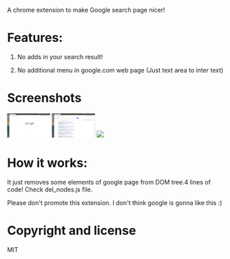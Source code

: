 A chrome extension to make Google search page nicer!

Features:
=
   1) No adds in your search result!
   
   2) No additional menu in google.com web page (Just text area to inter text)

Screenshots
=

<img src="https://github.com/HadiAsiaie/Google_UI_Improvment/blob/master/screenshots/Homepage.png" width="100px">

<img src="https://github.com/HadiAsiaie/Google_UI_Improvment/blob/master/screenshots/search_result.png" width="100px">
<a href="http://getbootstrap.com">
  <img src="http://twitter.github.com/bootstrap/assets/img/bootstrap-docs-readme.png" width="100px">
</a>

How it works:
=
  It just removes some elements of google page from DOM tree.4 lines of code! Check del_nodes.js file.
  
   
Please don't promote this extension. I don't think google is gonna like this :)

Copyright and license
=
MIT
